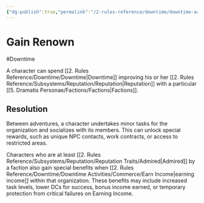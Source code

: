 ```yaml
---
{"dg-publish":true,"permalink":"/2-rules-reference/downtime/downtime-activities/socialize/gain-renown/"}
---
```


# Gain Renown
#Downtime 

A character can spend [[2. Rules Reference/Downtime/Downtime\|Downtime]] improving his or her [[2. Rules Reference/Subsystems/Reputation/Reputation\|Reputation]] with a particular [[5. Dramatis Personae/Factions/Factions\|Factions]]. 

## Resolution 

Between adventures, a character undertakes minor tasks for the organization and socializes with its members. This can unlock special rewards, such as unique NPC contacts, work contracts, or access to restricted areas. 

Characters who are at least [[2. Rules Reference/Subsystems/Reputation/Reputation Traits/Admired\|Admired]] by a faction also gain special benefits when [[2. Rules Reference/Downtime/Downtime Activities/Commerce/Earn Income\|earning income]] within that organization. These benefits may include increased task levels, lower DCs for success, bonus income earned, or temporary protection from critical failures on Earning Income.